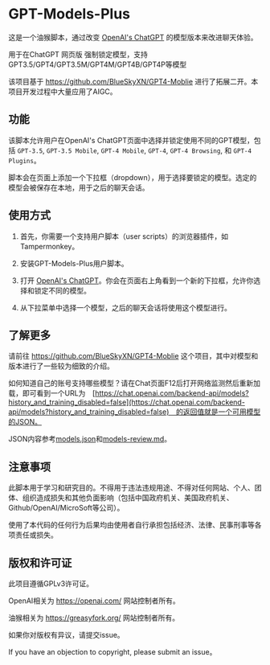 # GPT-Models-Plus
这是一个油猴脚本，通过改变 [OpenAI's ChatGPT](https://chat.openai.com/) 的模型版本来改进聊天体验。

用于在ChatGPT 网页版 强制锁定模型，支持GPT3.5/GPT4/GPT3.5M/GPT4M/GPT4B/GPT4P等模型

该项目基于 https://github.com/BlueSkyXN/GPT4-Moblie 进行了拓展二开。本项目开发过程中大量应用了AIGC。

## 功能

该脚本允许用户在OpenAI's ChatGPT页面中选择并锁定使用不同的GPT模型，包括 `GPT-3.5`, `GPT-3.5 Mobile`, `GPT-4 Mobile`, `GPT-4`, `GPT-4 Browsing`, 和 `GPT-4 Plugins`。

脚本会在页面上添加一个下拉框（dropdown），用于选择要锁定的模型。选定的模型会被保存在本地，用于之后的聊天会话。

## 使用方式

1. 首先，你需要一个支持用户脚本（user scripts）的浏览器插件，如 Tampermonkey。

2. 安装GPT-Models-Plus用户脚本。

3. 打开 [OpenAI's ChatGPT](https://chat.openai.com/)。你会在页面右上角看到一个新的下拉框，允许你选择和锁定不同的模型。

4. 从下拉菜单中选择一个模型，之后的聊天会话将使用这个模型进行。

## 了解更多

请前往 https://github.com/BlueSkyXN/GPT4-Moblie 这个项目，其中对模型和版本进行了一些较为细致的介绍。

如何知道自己的账号支持哪些模型？请在Chat页面F12后打开网络监测然后重新加载，即可看到一个URL为　[https://chat.openai.com/backend-api/models?history_and_training_disabled=false](https://chat.openai.com/backend-api/models?history_and_training_disabled=false)　的返回值就是一个可用模型的JSON。

JSON内容参考[models.json](https://github.com/BlueSkyXN/GPT4-Moblie/blob/main/models.json)和[models-review.md](https://github.com/BlueSkyXN/GPT4-Moblie/blob/main/models-review.md)。


## 注意事项

此脚本用于学习和研究目的。不得用于违法违规用途、不得对任何网站、个人、团体、组织造成损失和其他负面影响（包括中国政府机关、美国政府机关、Github/OpenAI/MicroSoft等公司）。

使用了本代码的任何行为后果均由使用者自行承担包括经济、法律、民事刑事等各项责任或损失。


## 版权和许可证

此项目遵循GPLv3许可证。

OpenAI相关为 https://openai.com/ 网站控制者所有。

油猴相关为 https://greasyfork.org/ 网站控制者所有。

如果你对版权有异议，请提交issue。

If you have an objection to copyright, please submit an issue。




